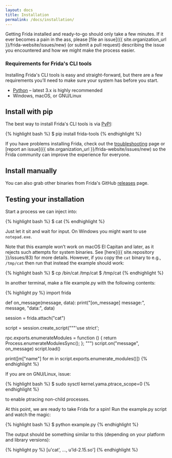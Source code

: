 ```yaml
---
layout: docs
title: Installation
permalink: /docs/installation/
---
```


Getting Frida installed and ready-to-go should only take a few minutes. If it
ever becomes a pain in the ass, please [file an
issue]({{ site.organization_url }}/frida-website/issues/new) (or submit a pull request)
describing the issue you encountered and how we might make the process easier.

### Requirements for Frida's CLI tools

Installing Frida's CLI tools is easy and straight-forward, but there are a few
requirements you’ll need to make sure your system has before you start.

- [Python](https://python.org/) – latest 3.x is highly recommended
- Windows, macOS, or GNU/Linux

## Install with pip

The best way to install Frida's CLI tools is via [PyPI][]:

{% highlight bash %}
$ pip install frida-tools
{% endhighlight %}

If you have problems installing Frida, check out the [troubleshooting][] page or
[report an issue]({{ site.organization_url }}/frida-website/issues/new) so the
Frida community can improve the experience for everyone.

## Install manually

You can also grab other binaries from Frida's GitHub [releases][] page.

## Testing your installation

Start a process we can inject into:

{% highlight bash %}
$ cat
{% endhighlight %}

Just let it sit and wait for input. On Windows you might want to use
`notepad.exe`.

Note that this example won’t work on macOS El Capitan and later, as it rejects
such attempts for system binaries. See [here]({{ site.repository }}/issues/83)
for more details. However, if you copy the `cat` binary to e.g., `/tmp/cat` then
run that instead the example should work:

{% highlight bash %}
$ cp /bin/cat /tmp/cat
$ /tmp/cat
{% endhighlight %}

In another terminal, make a file example.py with the following contents:

{% highlight py %}
import frida

def on_message(message, data):
    print("[on_message] message:", message, "data:", data)

session = frida.attach("cat")

script = session.create_script("""'use strict';

rpc.exports.enumerateModules = function () {
  return Process.enumerateModulesSync();
};
""")
script.on("message", on_message)
script.load()

print([m["name"] for m in script.exports.enumerate_modules()])
{% endhighlight %}

If you are on GNU/Linux, issue:

{% highlight bash %}
$ sudo sysctl kernel.yama.ptrace_scope=0
{% endhighlight %}

to enable ptracing non-child processes.

At this point, we are ready to take Frida for a spin! Run the example.py
script and watch the magic:

{% highlight bash %}
$ python example.py
{% endhighlight %}

The output should be something similar to this (depending on your platform
and library versions):

{% highlight py %}
[u'cat', …, u'ld-2.15.so']
{% endhighlight %}

[PyPI]: https://pypi.python.org/pypi/frida-tools
[troubleshooting]: ../troubleshooting/
[releases]: https://github.com/frida/frida/releases

